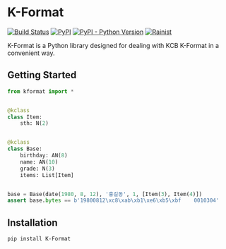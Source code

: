 # K-Format

[![Build Status](https://travis-ci.org/Rainist/K-Format.svg?branch=master)](https://travis-ci.org/Rainist/K-Format) [![PyPI](https://img.shields.io/pypi/v/K-Format.svg)](https://badge.fury.io/py/K-Format) [![PyPI - Python Version](https://img.shields.io/pypi/pyversions/K-Format.svg)](https://badge.fury.io/py/K-Format) [![Rainist](https://img.shields.io/badge/%3C%2F%3E%20with%20%E2%99%A5%20by-Rainist-blue.svg)](https://rainist.com/recruit)

K-Format is a Python library designed for dealing with KCB K-Format in a convenient way. 

## Getting Started

```python
from kformat import *


@kclass
class Item:
    sth: N(2)


@kclass
class Base:
    birthday: AN(8)
    name: AN(10)
    grade: N(3)
    items: List[Item]


base = Base(date(1980, 8, 12), '홍길동', 1, [Item(3), Item(4)])
assert base.bytes == b'19800812\xc8\xab\xb1\xe6\xb5\xbf    0010304'
```

## Installation

```bash
pip install K-Format
```
